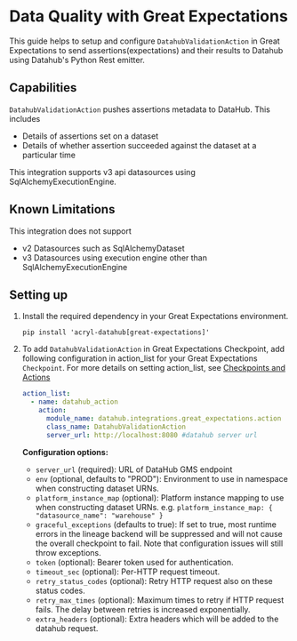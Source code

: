 # Data Quality with Great Expectations

This guide helps to setup and configure `DatahubValidationAction` in Great Expectations to send assertions(expectations) and their results to Datahub using Datahub's Python Rest emitter.


## Capabilities

`DatahubValidationAction` pushes assertions metadata to DataHub. This includes

- Details of assertions set on a dataset
- Details of whether assertion succeeded against the dataset at a particular time

This integration supports v3 api datasources using SqlAlchemyExecutionEngine. 

## Known Limitations

This integration does not support
- v2 Datasources such as SqlAlchemyDataset
- v3 Datasources using execution engine other than SqlAlchemyExecutionEngine

## Setting up 

1. Install the required dependency in your Great Expectations environment.  
    ```shell
    pip install 'acryl-datahub[great-expectations]'
    ```


2. To add `DatahubValidationAction` in Great Expectations Checkpoint, add following configuration in action_list for your Great Expectations `Checkpoint`. For more details on setting action_list, see [Checkpoints and Actions](https://docs.greatexpectations.io/docs/reference/checkpoints_and_actions/) 
    ```yml
    action_list:
      - name: datahub_action
        action:
          module_name: datahub.integrations.great_expectations.action
          class_name: DatahubValidationAction
          server_url: http://localhost:8080 #datahub server url
    ```
    **Configuration options:**
    - `server_url` (required): URL of DataHub GMS endpoint
    - `env` (optional, defaults to "PROD"): Environment to use in namespace when constructing dataset URNs.
    - `platform_instance_map` (optional): Platform instance mapping to use when constructing dataset URNs. e.g. `platform_instance_map: { "datasource_name": "warehouse" }`
    - `graceful_exceptions` (defaults to true): If set to true, most runtime errors in the lineage backend will be suppressed and will not cause the overall checkpoint to fail. Note that configuration issues will still throw exceptions.
    - `token` (optional): Bearer token used for authentication.
    - `timeout_sec` (optional): Per-HTTP request timeout.
    - `retry_status_codes` (optional): Retry HTTP request also on these status codes.
    - `retry_max_times` (optional): Maximum times to retry if HTTP request fails. The delay between retries is increased exponentially.
    - `extra_headers` (optional): Extra headers which will be added to the datahub request.